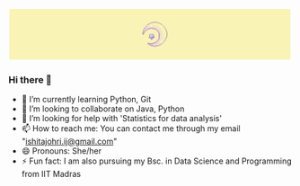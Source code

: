 [![Header](https://raw.githubusercontent.com/IshitaJohri/IshitaJohri/master/Header02.jpg
"Header")](https://github.com/IshitaJohri/IshitaJohri/blob/main/Header02.jpg)

### Hi there 👋
- 🌱 I’m currently learning Python, Git
- 👯 I’m looking to collaborate on Java, Python
- 🤔 I’m looking for help with 'Statistics for data analysis'
- 📫 How to reach me: You can contact me through my email "ishitajohri.ij@gmail.com"
- 😄 Pronouns: She/her
- ⚡ Fun fact: I am also pursuing my Bsc. in Data Science and Programming from IIT Madras
<!--
**IshitaJohri/IshitaJohri** is a ✨ _special_ ✨ repository because its `README.md` (this file) appears on your GitHub profile.
- 🔭 I’m currently working on 
- 💬 Ask me about ...
-->
